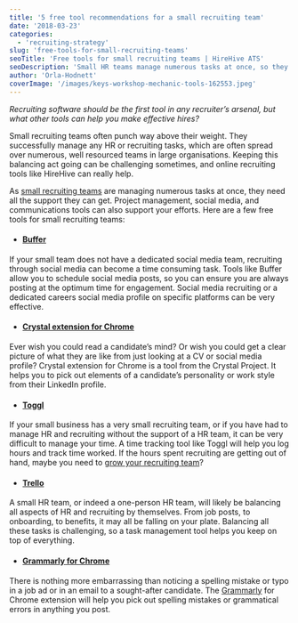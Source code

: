 ```yaml
---
title: '5 free tool recommendations for a small recruiting team'
date: '2018-03-23'
categories:
  - 'recruiting-strategy'
slug: 'free-tools-for-small-recruiting-teams'
seoTitle: 'Free tools for small recruiting teams | HireHive ATS'
seoDescription: 'Small HR teams manage numerous tasks at once, so they need all the support they can get. Here is a list of 5 free tools for small recruiting teams.'
author: 'Orla-Hodnett'
coverImage: '/images/keys-workshop-mechanic-tools-162553.jpeg'
---
```


_Recruiting software should be the first tool in any recruiter’s arsenal, but what other tools can help you make effective hires?_

Small recruiting teams often punch way above their weight. They successfully manage any HR or recruiting tasks, which are often spread over numerous, well resourced teams in large organisations. Keeping this balancing act going can be challenging sometimes, and online recruiting tools like HireHive can really help.

As [small recruiting teams](https://hirehive.com/how-to-get-the-best-out-of-a-small-hr-team/) are managing numerous tasks at once, they need all the support they can get. Project management, social media, and communications tools can also support your efforts. Here are a few free tools for small recruiting teams:

- #### [**Buffer**](https://buffer.com/)

If your small team does not have a dedicated social media team, recruiting through social media can become a time consuming task. Tools like Buffer allow you to schedule social media posts, so you can ensure you are always posting at the optimum time for engagement. Social media recruiting or a dedicated careers social media profile on specific platforms can be very effective.

- #### [**Crystal extension for Chrome**](https://chrome.google.com/webstore/detail/crystal/nmaonghoefpmlfgaknnboiekjhfpmajh?hl=en)

Ever wish you could read a candidate’s mind? Or wish you could get a clear picture of what they are like from just looking at a CV or social media profile? Crystal extension for Chrome is a tool from the Crystal Project. It helps you to pick out elements of a candidate’s personality or work style from their LinkedIn profile.

- #### [**Toggl**](https://toggl.com/)

If your small business has a very small recruiting team, or if you have had to manage HR and recruiting without the support of a HR team, it can be very difficult to manage your time. A time tracking tool like Toggl will help you log hours and track time worked. If the hours spent recruiting are getting out of hand, maybe you need to [grow your recruiting team](https://hirehive.com/grow-recruiting-team/)?

- #### [**Trello**](https://trello.com/)

A small HR team, or indeed a one-person HR team, will likely be balancing all aspects of HR and recruiting by themselves. From job posts, to onboarding, to benefits, it may all be falling on your plate. Balancing all these tasks is challenging, so a task management tool helps you keep on top of everything.

- #### [**Grammarly for Chrome**](https://chrome.google.com/webstore/detail/grammarly-for-chrome/kbfnbcaeplbcioakkpcpgfkobkghlhen?hl=en)

There is nothing more embarrassing than noticing a spelling mistake or typo in a job ad or in an email to a sought-after candidate. The [Grammarly](https://www.grammarly.com/grammar-check) for Chrome extension will help you pick out spelling mistakes or grammatical errors in anything you post.
